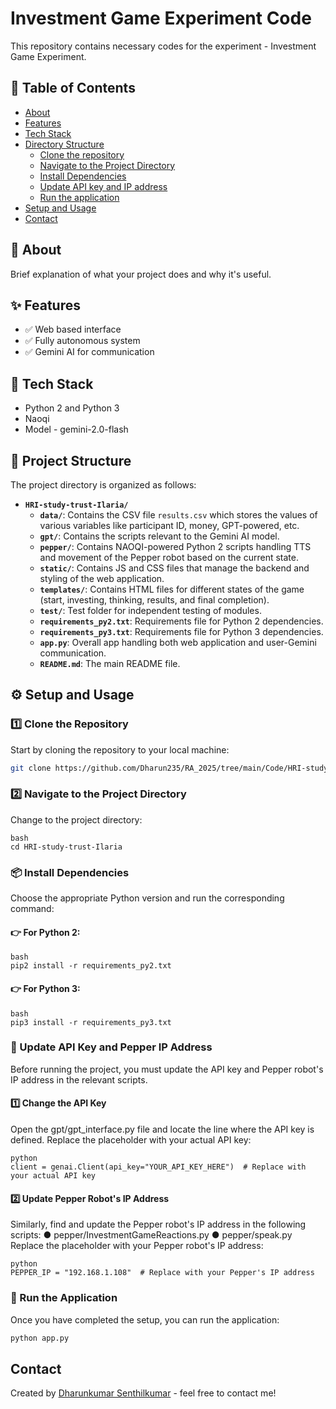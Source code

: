 # Investment Game Experiment Code 
This repository contains necessary codes for the experiment - Investment Game Experiment. 

## 📖 Table of Contents
- [About](#-about)
- [Features](#-features)
- [Tech Stack](#-tech-stack)
- [Directory Structure](#-project-structure)
    - [Clone the repository](#1️⃣-clone-the-repository)
    - [Navigate to the Project Directory](#2️⃣-navigate-to-the-project-directory)
    - [Install Dependencies](#-install-dependencies)
    - [Update API key and IP address](#-update-api-key-and-pepper-ip-address)
    - [Run the application](#-run-the-application)
- [Setup and Usage](#️-setup)
- [Contact](#contact)

## 📘 About

Brief explanation of what your project does and why it's useful.

## ✨ Features

- ✅ Web based interface 
- ✅ Fully autonomous system
- ✅ Gemini AI for communication

## 🧰 Tech Stack

- Python 2 and Python 3
- Naoqi
- Model - gemini-2.0-flash

## 📁 Project Structure

The project directory is organized as follows:

- **`HRI-study-trust-Ilaria/`**
  - **`data/`**: Contains the CSV file `results.csv` which stores the values of various variables like participant ID, money, GPT-powered, etc.
  - **`gpt/`**: Contains the scripts relevant to the Gemini AI model.
  - **`pepper/`**: Contains NAOQI-powered Python 2 scripts handling TTS and movement of the Pepper robot based on the current state.
  - **`static/`**: Contains JS and CSS files that manage the backend and styling of the web application.
  - **`templates/`**: Contains HTML files for different states of the game (start, investing, thinking, results, and final completion).
  - **`test/`**: Test folder for independent testing of modules.
  - **`requirements_py2.txt`**: Requirements file for Python 2 dependencies.
  - **`requirements_py3.txt`**: Requirements file for Python 3 dependencies.
  - **`app.py`**: Overall app handling both web application and user-Gemini communication.
  - **`README.md`**: The main README file.


## ⚙️ Setup and Usage

### 1️⃣ Clone the Repository
Start by cloning the repository to your local machine:

```bash
git clone https://github.com/Dharun235/RA_2025/tree/main/Code/HRI-study-trust-Ilaria
```

### 2️⃣ Navigate to the Project Directory
Change to the project directory:

```
bash
cd HRI-study-trust-Ilaria
```

### 📦 Install Dependencies
Choose the appropriate Python version and run the corresponding command:

#### 👉 For Python 2:

```
bash
pip2 install -r requirements_py2.txt
```

#### 👉 For Python 3:

```
bash
pip3 install -r requirements_py3.txt
```

### 🔑 Update API Key and Pepper IP Address
Before running the project, you must update the API key and Pepper robot's IP address in the relevant scripts.

#### 1️⃣ Change the API Key
Open the gpt/gpt_interface.py file and locate the line where the API key is defined. Replace the placeholder with your actual API key:

```
python
client = genai.Client(api_key="YOUR_API_KEY_HERE")  # Replace with your actual API key
```

#### 2️⃣ Update Pepper Robot's IP Address
Similarly, find and update the Pepper robot's IP address in the following scripts:
● pepper/InvestmentGameReactions.py
● pepper/speak.py
Replace the placeholder with your Pepper robot's IP address:

```
python
PEPPER_IP = "192.168.1.108"  # Replace with your Pepper's IP address
```

### 🚀 Run the Application
Once you have completed the setup, you can run the application:

```bash
python app.py
```

## Contact
Created by [Dharunkumar Senthilkumar](https://www.linkedin.com/in/dharun-kumar20/) - feel free to contact me!